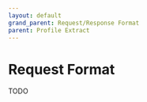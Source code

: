 ```yaml
---
layout: default
grand_parent: Request/Response Format
parent: Profile Extract
---
```


# Request Format

TODO
